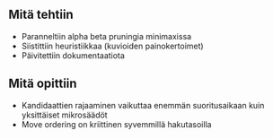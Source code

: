 ## Mitä tehtiin
- Paranneltiin alpha beta pruningia minimaxissa
- Siistittiin heuristiikkaa (kuvioiden painokertoimet)
- Päivitettiin dokumentaatiota

## Mitä opittiin
- Kandidaattien rajaaminen vaikuttaa enemmän suoritusaikaan kuin yksittäiset mikrosäädöt
- Move ordering on kriittinen syvemmillä hakutasoilla